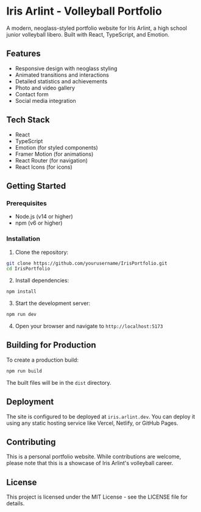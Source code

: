 # Iris Arlint - Volleyball Portfolio

A modern, neoglass-styled portfolio website for Iris Arlint, a high school junior volleyball libero. Built with React, TypeScript, and Emotion.

## Features

- Responsive design with neoglass styling
- Animated transitions and interactions
- Detailed statistics and achievements
- Photo and video gallery
- Contact form
- Social media integration

## Tech Stack

- React
- TypeScript
- Emotion (for styled components)
- Framer Motion (for animations)
- React Router (for navigation)
- React Icons (for icons)

## Getting Started

### Prerequisites

- Node.js (v14 or higher)
- npm (v6 or higher)

### Installation

1. Clone the repository:
```bash
git clone https://github.com/yourusername/IrisPortfolio.git
cd IrisPortfolio
```

2. Install dependencies:
```bash
npm install
```

3. Start the development server:
```bash
npm run dev
```

4. Open your browser and navigate to `http://localhost:5173`

## Building for Production

To create a production build:

```bash
npm run build
```

The built files will be in the `dist` directory.

## Deployment

The site is configured to be deployed at `iris.arlint.dev`. You can deploy it using any static hosting service like Vercel, Netlify, or GitHub Pages.

## Contributing

This is a personal portfolio website. While contributions are welcome, please note that this is a showcase of Iris Arlint's volleyball career.

## License

This project is licensed under the MIT License - see the LICENSE file for details.
